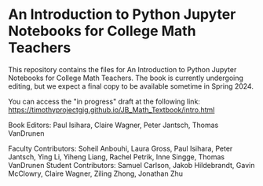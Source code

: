 # An Introduction to Python Jupyter Notebooks for College Math Teachers

This repository contains the files for An Introduction to Python Jupyter Notebooks for College Math Teachers.
The book is currently undergoing editing, but we expect a final copy to be available sometime in Spring 2024.

You can access the "in progress" draft at the following link: https://timothyprojectgig.github.io/JB_Math_Textbook/intro.html

Book Editors: Paul Isihara, Claire Wagner, Peter Jantsch, Thomas VanDrunen


Faculty Contributors: Soheil Anbouhi, Laura Gross, Paul Isihara, Peter Jantsch, Ying Li, Yiheng Liang, Rachel Petrik, Inne Singge, Thomas VanDrunen
Student Contributors: Samuel Carlson, Jakob Hildebrandt, Gavin McClowry, Claire Wagner, Ziling Zhong, Jonathan Zhu
